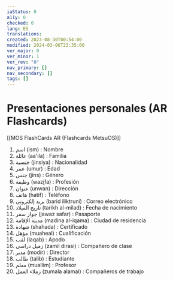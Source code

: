 ```yaml
---
iaStatus: 0
a11y: 0
checked: 0
lang: ES
translations: 
created: 2023-08-30T00:54:00
modified: 2024-03-06T23:35:00
ver_major: 0
ver_minor: 1
ver_rev: "0"
nav_primary: []
nav_secondary: []
tags: []
---
```

# Presentaciones personales (AR Flashcards)

[[MOS FlashCards AR (Flashcards MetsuOS)]]

1. اسم (ism) : Nombre
2. عائلة (aa'ila) : Familia
3. جنسية (jinsiya) : Nacionalidad
4. عمر (umur) : Edad
5. جنس (jins) : Género
6. وظيفة (wazi̱fa) : Profesión
7. عنوان (unwan) : Dirección
8. هاتف (hatif) : Teléfono
9. بريد إلكتروني (barid iliktruni) : Correo electrónico
10. تاريخ الميلاد (tarikh al-milad) : Fecha de nacimiento
11. جواز سفر (jawaz safar) : Pasaporte
12. مدينة الإقامة (madina al-iqama) : Ciudad de residencia
13. شهادة (shahada) : Certificado
14. مؤهل (muaheal) : Cualificación
15. لقب (laqab) : Apodo
16. زميل دراسي (zamil dirasi) : Compañero de clase
17. مدير (modir) : Director
18. طالب (talib) : Estudiante
19. معلم (muallim) : Profesor
20. زملاء العمل (zumala alamal) : Compañeros de trabajo
